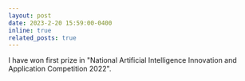 ```yaml
---
layout: post
date: 2023-2-20 15:59:00-0400
inline: true
related_posts: true
---
```


I have won first prize in "National Artificial Intelligence Innovation and Application Competition 2022".
